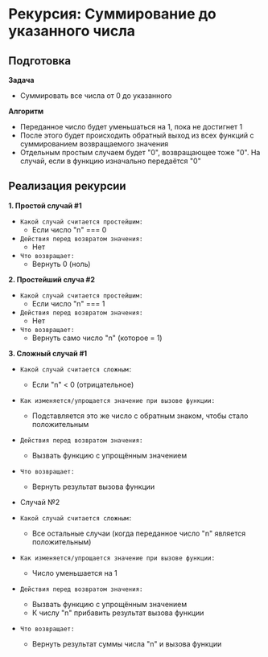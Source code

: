 # Рекурсия:  Суммирование до указанного числа

## Подготовка
**Задача**
- Суммировать все числа от 0 до указанного

**Алгоритм**
- Переданное число будет уменьшаться на 1, пока не достигнет 1
- После этого будет происходить обратный выход из всех функций с суммированием возвращаемого значения
- Отдельным простым случаем будет "0", возвращающее тоже "0". На случай, если в функцию изначально передаётся "0"


## Реализация рекурсии
**1. Простой случай #1**
- `Какой случай считается простейшим:`
  - Если число "n" === 0
- `Действия перед возвратом значения:`
  - Нет
- `Что возвращает:`
  - Вернуть 0 (ноль)

**2. Простейший случа #2**
- `Какой случай считается простейшим:`
  - Если число "n" === 1
- `Действия перед возвратом значения:`
  - Нет
- `Что возвращает:`
  - Вернуть само число "n" (которое = 1)

**3. Сложный случай #1**
- `Какой случай считается сложным:`
  - Если "n" < 0 (отрицательное)
- `Как изменяется/упрощается значение при вызове функции:`
  - Подставляется это же число с обратным знаком, чтобы стало положительным
- `Действия перед возвратом значения:`
  - Вызвать функцию с упрощённым значением
- `Что возвращает:`
  - Вернуть результат вызова функции

- Случай №2
- `Какой случай считается сложным:`
  - Все остальные случаи (когда переданное число "n" является положительным)
- `Как изменяется/упрощается значение при вызове функции:`
  - Число уменьшается на 1
- `Действия перед возвратом значения:`
  - Вызвать функцию с упрощённым значением
  - К числу "n" прибавить результат вызова функции
- `Что возвращает:`
  - Вернуть результат суммы числа "n" и вызова функции